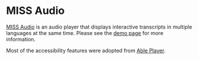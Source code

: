 # MISS Audio

[MISS Audio](http://jessehall3.github.io/missaudio) is an audio player that displays interactive transcripts in multiple languages at the same time. Please see the [demo page](http://jessehall3.github.io/missaudio) for more information.

Most of the accessibility features were adopted from [Able Player](http://ableplayer.github.io/ableplayer).
